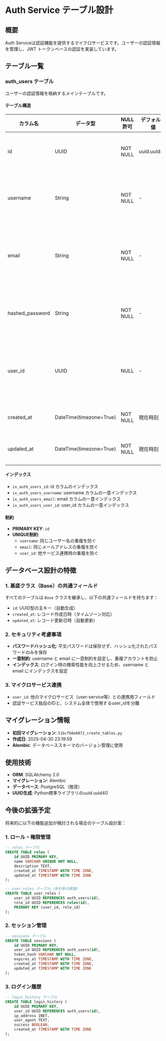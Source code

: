 # Auth Service テーブル設計

## 概要

Auth Serviceは認証機能を提供するマイクロサービスです。ユーザーの認証情報を管理し、JWT トークンベースの認証を実装しています。

## テーブル一覧

### auth_users テーブル

ユーザーの認証情報を格納するメインテーブルです。

#### テーブル構造

| カラム名 | データ型 | NULL許可 | デフォルト値 | 制約 | 説明 |
|---------|---------|---------|------------|-----|-----|
| id | UUID | NOT NULL | uuid.uuid4() | PRIMARY KEY, INDEX | レコードの一意識別子 |
| username | String | NOT NULL | - | UNIQUE, INDEX | ユーザー名（ログイン用） |
| email | String | NOT NULL | - | UNIQUE, INDEX | メールアドレス（ログイン用） |
| hashed_password | String | NOT NULL | - | - | ハッシュ化されたパスワード |
| user_id | UUID | NULL | - | UNIQUE, INDEX | 他のサービスとの連携用ユーザーID |
| created_at | DateTime(timezone=True) | NOT NULL | 現在時刻 | - | レコード作成日時 |
| updated_at | DateTime(timezone=True) | NOT NULL | 現在時刻 | ON UPDATE | レコード更新日時 |

#### インデックス

- `ix_auth_users_id`: id カラムのインデックス
- `ix_auth_users_username`: username カラムの一意インデックス
- `ix_auth_users_email`: email カラムの一意インデックス
- `ix_auth_users_user_id`: user_id カラムの一意インデックス

#### 制約

- **PRIMARY KEY**: `id`
- **UNIQUE制約**: 
  - `username`: 同じユーザー名の重複を防ぐ
  - `email`: 同じメールアドレスの重複を防ぐ
  - `user_id`: 他サービス連携時の重複を防ぐ

## データベース設計の特徴

### 1. 基底クラス（Base）の共通フィールド

すべてのテーブルは `Base` クラスを継承し、以下の共通フィールドを持ちます：

- `id`: UUID型の主キー（自動生成）
- `created_at`: レコード作成日時（タイムゾーン対応）
- `updated_at`: レコード更新日時（自動更新）

### 2. セキュリティ考慮事項

- **パスワードハッシュ化**: 平文パスワードは保存せず、ハッシュ化されたパスワードのみを保存
- **一意制約**: username と email に一意制約を設定し、重複アカウントを防止
- **インデックス**: ログイン時の検索性能を向上させるため、username と email にインデックスを設定

### 3. マイクロサービス連携

- `user_id`: 他のマイクロサービス（user-service等）との連携用フィールド
- 認証サービス独自のIDと、システム全体で使用するuser_idを分離

## マイグレーション情報

- **初回マイグレーション**: `51bcfb6e6872_create_tables.py`
- **作成日**: 2025-04-30 23:19:59
- **Alembic**: データベーススキーマのバージョン管理に使用

## 使用技術

- **ORM**: SQLAlchemy 2.0
- **マイグレーション**: Alembic
- **データベース**: PostgreSQL（推奨）
- **UUID生成**: Python標準ライブラリのuuid.uuid4()

## 今後の拡張予定

将来的に以下の機能追加が検討される場合のテーブル設計案：

### 1. ロール・権限管理
```sql
-- roles テーブル
CREATE TABLE roles (
    id UUID PRIMARY KEY,
    name VARCHAR UNIQUE NOT NULL,
    description TEXT,
    created_at TIMESTAMP WITH TIME ZONE,
    updated_at TIMESTAMP WITH TIME ZONE
);

-- user_roles テーブル（多対多の関連）
CREATE TABLE user_roles (
    user_id UUID REFERENCES auth_users(id),
    role_id UUID REFERENCES roles(id),
    PRIMARY KEY (user_id, role_id)
);
```

### 2. セッション管理
```sql
-- sessions テーブル
CREATE TABLE sessions (
    id UUID PRIMARY KEY,
    user_id UUID REFERENCES auth_users(id),
    token_hash VARCHAR NOT NULL,
    expires_at TIMESTAMP WITH TIME ZONE,
    created_at TIMESTAMP WITH TIME ZONE,
    updated_at TIMESTAMP WITH TIME ZONE
);
```

### 3. ログイン履歴
```sql
-- login_history テーブル
CREATE TABLE login_history (
    id UUID PRIMARY KEY,
    user_id UUID REFERENCES auth_users(id),
    ip_address INET,
    user_agent TEXT,
    success BOOLEAN,
    created_at TIMESTAMP WITH TIME ZONE
);
